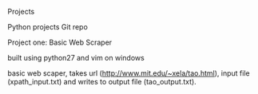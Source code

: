 Projects

Python projects Git repo

Project one: Basic Web Scraper

built using python27 and vim on windows

basic web scaper, takes url (http://www.mit.edu/~xela/tao.html), input file (xpath_input.txt) and writes to output file (tao_output.txt).
